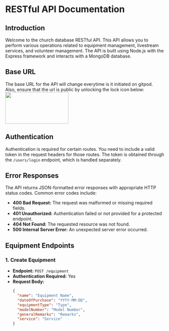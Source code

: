 # RESTful API Documentation

## Introduction

Welcome to the church database RESTful API. This API allows you to perform various operations related to equipment management, livestream services, and volunteer management. The API is built using Node.js with the Express framework and interacts with a MongoDB database.

## Base URL

The base URL for the API will change everytime is it initiated on gitpod.
Also, ensure that the url is public by unlocking the lock icon below:
<img src="image/baseurl.png" width="200" height="100">


## Authentication

Authentication is required for certain routes. You need to include a valid token in the request headers for those routes. The token is obtained through the `/users/login` endpoint, which is handled separately.

## Error Responses

The API returns JSON-formatted error responses with appropriate HTTP status codes. Common error codes include:

- **400 Bad Request:** The request was malformed or missing required fields.
- **401 Unauthorized:** Authentication failed or not provided for a protected endpoint.
- **404 Not Found:** The requested resource was not found.
- **500 Internal Server Error:** An unexpected server error occurred.

## Equipment Endpoints

### 1. Create Equipment

- **Endpoint:** `POST /equipment`
- **Authentication Required:** Yes
- **Request Body:**
  ```json
  {
    "name": "Equipment Name",
    "dateOfPurchase": "YYYY-MM-DD",
    "equipmentType": "Type",
    "modelNumber": "Model Number",
    "generalRemarks": "Remarks",
    "service": "Service"
  }
